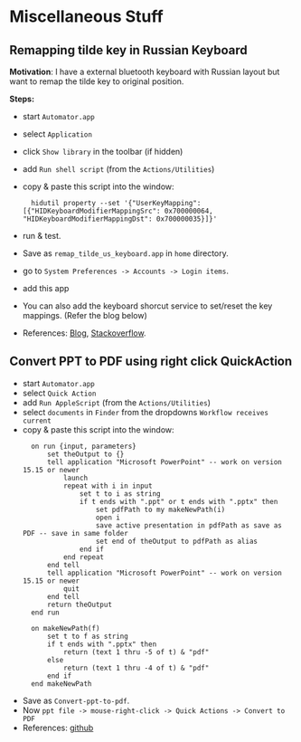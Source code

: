 # Miscellaneous Stuff

## Remapping tilde key in Russian Keyboard

**Motivation**: I have a external bluetooth keyboard with Russian layout but want to remap the tilde key to original position.

**Steps:**

- start `Automator.app`
- select `Application`
- click `Show library` in the toolbar (if hidden)
- add `Run shell script` (from the `Actions/Utilities`)
- copy & paste this script into the window:
  ```shell
    hidutil property --set '{"UserKeyMapping": [{"HIDKeyboardModifierMappingSrc": 0x700000064, "HIDKeyboardModifierMappingDst": 0x700000035}]}' 
  ```
- run & test.
- Save as `remap_tilde_us_keyboard.app` in `home` directory. 
- go to `System Preferences -> Accounts -> Login items`.
- add this app
- You can also add the keyboard shorcut service to set/reset the key mappings. (Refer the blog below)

- References: [Blog](https://bezdelev.com/hacking/fix-tilde-key-mac/), [Stackoverflow](https://stackoverflow.com/questions/6442364/running-script-upon-login-mac/13372744#13372744).

## Convert PPT to PDF using right click QuickAction
- start `Automator.app`
- select `Quick Action`
- add `Run AppleScript` (from the `Actions/Utilities`)
- select `documents` in `Finder` from the dropdowns `Workflow receives current`
- copy & paste this script into the window:
  ```
    on run {input, parameters}
        set theOutput to {}
        tell application "Microsoft PowerPoint" -- work on version 15.15 or newer
            launch
            repeat with i in input
                set t to i as string
                if t ends with ".ppt" or t ends with ".pptx" then
                    set pdfPath to my makeNewPath(i)
                    open i
                    save active presentation in pdfPath as save as PDF -- save in same folder
                    set end of theOutput to pdfPath as alias
                end if
            end repeat
        end tell
        tell application "Microsoft PowerPoint" -- work on version 15.15 or newer
            quit
        end tell
        return theOutput
    end run

    on makeNewPath(f)
        set t to f as string
        if t ends with ".pptx" then
            return (text 1 thru -5 of t) & "pdf"
        else
            return (text 1 thru -4 of t) & "pdf"
        end if
    end makeNewPath
  ```
- Save as `Convert-ppt-to-pdf`.
- Now `ppt file -> mouse-right-click -> Quick Actions -> Convert to PDF`
- References: [github](https://github.com/jeongwhanchoi/convert-ppt-to-pdf)

